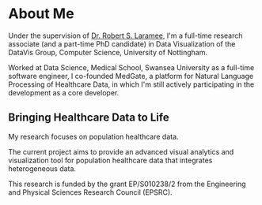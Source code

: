 # About Me

Under the supervision of [Dr. Robert S. Laramee](http://www.cs.nott.ac.uk/~pszrsl/), I'm a full-time research associate (and a part-time PhD candidate) in Data Visualization of the DataVis Group, Computer Science, University of Nottingham.

Worked at Data Science, Medical School, Swansea University as a full-time software engineer, I co-founded MedGate, a platform for Natural Language Processing of Healthcare Data, in which I'm still actively participating in the development as a core developer.

## Bringing Healthcare Data to Life

My research focuses on population healthcare data.

The current project aims to provide an advanced visual analytics and visualization tool for population healthcare data that integrates heterogeneous data.

This research is funded by the grant EP/S010238/2 from the Engineering and Physical Sciences Research Council (EPSRC).
